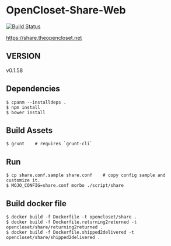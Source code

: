 # OpenCloset-Share-Web #

[![Build Status](https://travis-ci.org/opencloset/monitor.svg?branch=v0.1.58)](https://travis-ci.org/opencloset/OpenCloset-Share-Web)

https://share.theopencloset.net

## VERSION ##

v0.1.58

## Dependencies ##

    $ cpanm --installdeps .
    $ npm install
    $ bower install

## Build Assets ##

    $ grunt    # requires `grunt-cli`

## Run ##

    $ cp share.conf.sample share.conf    # copy config sample and customize it.
    $ MOJO_CONFIG=share.conf morbo ./script/share

## Build docker file ##

    $ docker build -f Dockerfile -t opencloset/share .
    $ docker build -f Dockerfile.returning2returned -t opencloset/share/returning2returned .
    $ docker build -f Dockerfile.shipped2delivered -t opencloset/share/shipped2delivered .
